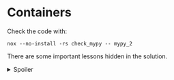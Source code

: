 # Containers

Check the code with:

```
nox --no-install -rs check_mypy -- mypy_2
```

There are some important lessons hidden in the solution.

<details>
  <summary>Spoiler</summary>
  
    Use concrete types for function results and abstract types for arguments!
    We do not care, whether the values are a list or a set or something else
    as long as we can _iterate_ over it!
    However we are explicitly returning a list!
  
</details>
